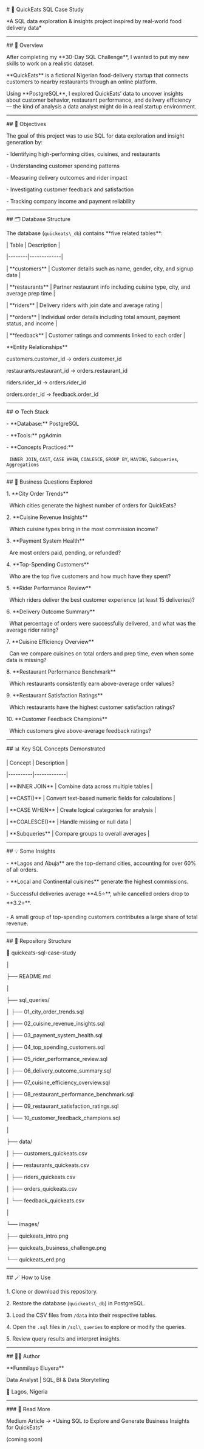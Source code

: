 \# 🍴 QuickEats SQL Case Study

\*A SQL data exploration \& insights project inspired by real-world food delivery data\*



---



\## 🧩 Overview

After completing my \*\*30-Day SQL Challenge\*\*, I wanted to put my new skills to work on a realistic dataset.  

\*\*QuickEats\*\* is a fictional Nigerian food-delivery startup that connects customers to nearby restaurants through an online platform.



Using \*\*PostgreSQL\*\*, I explored QuickEats’ data to uncover insights about customer behavior, restaurant performance, and delivery efficiency — the kind of analysis a data analyst might do in a real startup environment.



---



\## 🎯 Objectives

The goal of this project was to use SQL for data exploration and insight generation by:

\- Identifying high-performing cities, cuisines, and restaurants  

\- Understanding customer spending patterns  

\- Measuring delivery outcomes and rider impact  

\- Investigating customer feedback and satisfaction  

\- Tracking company income and payment reliability  



---



\## 🗂️ Database Structure

The database (`quickeats\_db`) contains \*\*five related tables\*\*:



| Table | Description |

|--------|-------------|

| \*\*customers\*\* | Customer details such as name, gender, city, and signup date |

| \*\*restaurants\*\* | Partner restaurant info including cuisine type, city, and average prep time |

| \*\*riders\*\* | Delivery riders with join date and average rating |

| \*\*orders\*\* | Individual order details including total amount, payment status, and income |

| \*\*feedback\*\* | Customer ratings and comments linked to each order |



\*\*Entity Relationships\*\*

customers.customer\_id → orders.customer\_id

restaurants.restaurant\_id → orders.restaurant\_id

riders.rider\_id → orders.rider\_id

orders.order\_id → feedback.order\_id





---



\## ⚙️ Tech Stack

\- \*\*Database:\*\* PostgreSQL  

\- \*\*Tools:\*\* pgAdmin 

\- \*\*Concepts Practiced:\*\*  

&nbsp; `INNER JOIN`, `CAST`, `CASE WHEN`, `COALESCE`, `GROUP BY`, `HAVING`, `Subqueries`, `Aggregations`



---



\## 💼 Business Questions Explored

1\. \*\*City Order Trends\*\*  

&nbsp;  Which cities generate the highest number of orders for QuickEats?



2\. \*\*Cuisine Revenue Insights\*\*  

&nbsp;  Which cuisine types bring in the most commission income?



3\. \*\*Payment System Health\*\*  

&nbsp;  Are most orders paid, pending, or refunded?



4\. \*\*Top-Spending Customers\*\*  

&nbsp;  Who are the top five customers and how much have they spent?



5\. \*\*Rider Performance Review\*\*  

&nbsp;  Which riders deliver the best customer experience (at least 15 deliveries)?



6\. \*\*Delivery Outcome Summary\*\*  

&nbsp;  What percentage of orders were successfully delivered, and what was the average rider rating?



7\. \*\*Cuisine Efficiency Overview\*\*  

&nbsp;  Can we compare cuisines on total orders and prep time, even when some data is missing?



8\. \*\*Restaurant Performance Benchmark\*\*  

&nbsp;  Which restaurants consistently earn above-average order values?



9\. \*\*Restaurant Satisfaction Ratings\*\*

&nbsp;  Which restaurants have the highest customer satisfaction ratings?



10\. \*\*Customer Feedback Champions\*\*  

&nbsp;   Which customers give above-average feedback ratings?



---



\## 📊 Key SQL Concepts Demonstrated

| Concept | Description |

|----------|-------------|

| \*\*INNER JOIN\*\* | Combine data across multiple tables |

| \*\*CAST()\*\* | Convert text-based numeric fields for calculations |

| \*\*CASE WHEN\*\* | Create logical categories for analysis |

| \*\*COALESCE()\*\* | Handle missing or null data |

| \*\*Subqueries\*\* | Compare groups to overall averages |



---



\## 💡 Some Insights

\- \*\*Lagos and Abuja\*\* are the top-demand cities, accounting for over 60% of all orders.  

\- \*\*Local and Continental cuisines\*\* generate the highest commissions.  

\- Successful deliveries average \*\*4.5⭐\*\*, while cancelled orders drop to \*\*3.2⭐\*\*.  

\- A small group of top-spending customers contributes a large share of total revenue.



---



\## 🧱 Repository Structure

📁 quickeats-sql-case-study

│

├── README.md

│

├── sql\_queries/

│ ├── 01\_city\_order\_trends.sql

│ ├── 02\_cuisine\_revenue\_insights.sql

│ ├── 03\_payment\_system\_health.sql

│ ├── 04\_top\_spending\_customers.sql

│ ├── 05\_rider\_performance\_review.sql

│ ├── 06\_delivery\_outcome\_summary.sql

│ ├── 07\_cuisine\_efficiency\_overview.sql

│ ├── 08\_restaurant\_performance\_benchmark.sql

│ ├── 09\_restaurant\_satisfaction\_ratings.sql

│ └── 10\_customer\_feedback\_champions.sql

│

├── data/

│ ├── customers\_quickeats.csv

│ ├── restaurants\_quickeats.csv

│ ├── riders\_quickeats.csv

│ ├── orders\_quickeats.csv

│ └── feedback\_quickeats.csv

│

└── images/

├── quickeats\_intro.png

├── quickeats\_business\_challenge.png

└── quickeats\_erd.png





---



\## 🪄 How to Use

1\. Clone or download this repository.  

2\. Restore the database (`quickeats\_db`) in PostgreSQL.  

3\. Load the CSV files from `/data` into their respective tables.  

4\. Open the `.sql` files in `/sql\_queries` to explore or modify the queries.  

5\. Review query results and interpret insights.



---



\## ✍🏽 Author

\*\*Funmilayo Eluyera\*\*  

Data Analyst | SQL, BI \& Data Storytelling  

📍 Lagos, Nigeria  



---



\### 📰 Read More

Medium Article → \*Using SQL to Explore and Generate Business Insights for QuickEats\*  

(coming soon)





